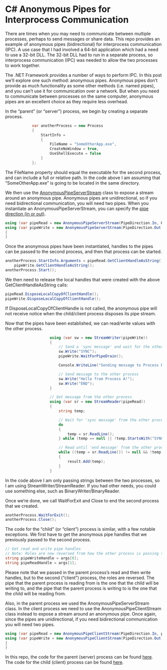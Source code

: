# C# Anonymous Pipes for Interprocess Communication
There are times when you may need to communicate between multiple processes, perhaps to send messages or share data. This repo provides an example of anonymous pipes (bidirectional) for interprocess communication (IPC). A use case that I had involved a 64-bit application which had a need to use a 32-bit DLL. The 32-bit DLL had to run in a separate process, so interprocess communication (IPC) was needed to allow the two processes to work together.

The .NET Framework provides a number of ways to perform IPC. In this post we’ll explore one such method: anonymous pipes. Anonymous pipes don’t provide as much functionality as some other methods (i.e. named pipes), and you can’t use it for communication over a network. But when you need to communicate between processes on the same computer, anonymous pipes are an excellent choice as they require less overhead.

In the “parent” (or “server”) process, we begin by creating a separate process.
```C#
            var anotherProcess = new Process
            {
                StartInfo =
                {
                    FileName = "SomeOtherApp.exe",
                    CreateNoWindow = true,
                    UseShellExecute = false
                }
            };
```
The FileName property should equal the executable for the second process, and can include a full or relative path. In the code above I am assuming that “SomeOtherApp.exe” is going to be located in the same directory.

We then use the [AnonymousPipeServerStream](https://learn.microsoft.com/en-us/dotnet/api/system.io.pipes.anonymouspipeserverstream) class to expose a stream around an anonymous pipe. Anonymous pipes are unidirectional, so if you need bidirectional communication, you will need two pipes. When you instantiate an AnonymousPipeServerStream, you can specify the [pipe direction (in or out)](https://learn.microsoft.com/en-us/dotnet/api/system.io.pipes.pipedirection).
```C#
using (var pipeRead = new AnonymousPipeServerStream(PipeDirection.In, HandleInheritability.Inheritable))
using (var pipeWrite = new AnonymousPipeServerStream(PipeDirection.Out, HandleInheritability.Inheritable))
{
}
```
Once the anonymous pipes have been instantiated, handles to the pipes can be passed to the second process, and then that process can be started.
```C#
anotherProcess.StartInfo.Arguments = pipeRead.GetClientHandleAsString() + " " + 
    pipeWrite.GetClientHandleAsString();
anotherProcess.Start();
```
We then need to release the local handles that were created with the above GetClientHandleAsString calls:
```C#
pipeRead.DisposeLocalCopyOfClientHandle();
pipeWrite.DisposeLocalCopyOfClientHandle();
```
If DisposeLocalCopyOfClientHandle is not called, the anonymous pipe will not receive notice when the child/client process disposes its pipe stream.

Now that the pipes have been established, we can read/write values with the other process.
```C#
                    using (var sw = new StreamWriter(pipeWrite))
                    {
                        // Send a 'sync message' and wait for the other process to receive it
                        sw.Write("SYNC");
                        pipeWrite.WaitForPipeDrain();

                        Console.WriteLine("Sending message to Process B...");

                        // Send message to the other process
                        sw.Write("Hello from Process A!");
                        sw.Write("END");
                    }

                    // Get message from the other process
                    using (var sr = new StreamReader(pipeRead))
                    {
                        string temp;

                        // Wait for 'sync message' from the other process
                        do
                        {
                            temp = sr.ReadLine();
                        } while (temp == null || !temp.StartsWith("SYNC"));

                        // Read until 'end message' from the other process
                        while ((temp = sr.ReadLine()) != null && !temp.StartsWith("END"))
                        {
                            result.Add(temp);
                        }
                    }
```
In the code above I am only passing strings between the two processes, so I am using StreamWriter/StreamReader. If you had other needs, you could use something else, such as BinaryWriter/BinaryReader.

Once we’re done, we call WaitForExit and Close to end the second process that we created.
```C#
anotherProcess.WaitForExit();
anotherProcess.Close();
```
The code for the “child” (or “client”) process is similar, with a few notable exceptions. We first have to get the anonymous pipe handles that we previously passed to the second process.
```C#
// Get read and write pipe handles
// Note: Roles are now reversed from how the other process is passing the handles in
string pipeWriteHandle = args[0];
string pipeReadHandle = args[1];
```
Please note that we passed in the parent process’s read and then write handles, but to the second (“client”) process, the roles are reversed. The pipe that the parent process is reading from is the one that the child will be writing to, and the pipe that the parent process is writing to is the one that the child will be reading from.

Also, in the parent process we used the AnonymousPipeServerStream class. In the client process we need to use the AnonymousPipeClientStream class instead to expose a stream around an anonymous pipe. Once again, since the pipes are unidirectional, if you need bidirectional communication you will need two pipes.
```C#
using (var pipeRead = new AnonymousPipeClientStream(PipeDirection.In, pipeReadHandle))
using (var pipeWrite = new AnonymousPipeClientStream(PipeDirection.Out, pipeWriteHandle))
{
}
```
In this repo, the code for the parent (server) process can be found [here](https://github.com/jingeno/csharp-anonymous-pipes/blob/master/AnonymousPipeExample/SomeApp/Program.cs). The code for the child (client) process can be found [here](https://github.com/jingeno/csharp-anonymous-pipes/blob/master/AnonymousPipeExample/SomeOtherApp/Program.cs).
